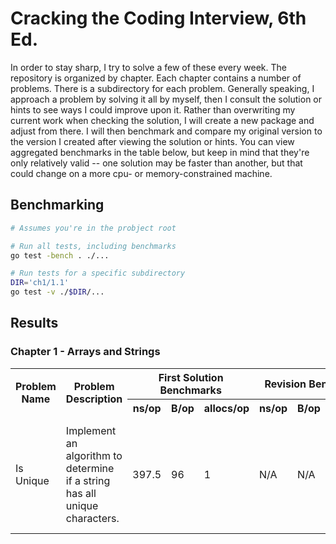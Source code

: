 # Cracking the Coding Interview, 6th Ed. 

In order to stay sharp, I try to solve a few of these every week. The repository is organized by chapter. Each chapter contains a number of problems. There is a subdirectory for each problem. Generally speaking, I approach a problem by solving it all by myself, then I consult the solution or hints to see ways I could improve upon it. Rather than overwriting my current work when checking the solution, I will create a new package and adjust from there. I will then benchmark and compare my original version to the version I created after viewing the solution or hints. You can view aggregated benchmarks in the table below, but keep in mind that they're only relatively valid -- one solution may be faster than another, but that could change on a more cpu- or memory-constrained machine.

## Benchmarking
```bash
# Assumes you're in the probject root

# Run all tests, including benchmarks
go test -bench . ./...

# Run tests for a specific subdirectory
DIR='ch1/1.1'
go test -v ./$DIR/...
```

## Results

### Chapter 1 - Arrays and Strings

<table>
  <tr>
    <th rowspan="2">
      Problem Name
    </th>
    <th rowspan="2">
      Problem Description
    </th>
    <th colspan="3">
      First Solution Benchmarks
    </th>
    <th colspan="3">
      Revision Benchmarks
    </th>
    <th rowspan="2">
      Comments
    </th>
  </tr>
  <tr>
    <th>
      ns/op
    </th>
    <th>
      B/op
    </th>
    <th>
      allocs/op
    </th>
    <th>
      ns/op
    </th>
    <th>
      B/op
    </th>
    <th>
      allocs/op
    </th>
  </tr>
  <tr>
    <td>
      Is Unique
    </td>
    <td>
      Implement an algorithm to determine if a string has all unique characters.
    </td>
    <td>
      397.5
    </td>
    <td>
      96
    </td>
    <td>
      1
    </td>
    <td>
      N/A
    </td>
    <td>
      N/A
    </td>
    <td>
      N/A
    </td>
    <td>
      My solution was so close to the book solution that I didn't bother revising.
    </td>
  </tr>
</table>
